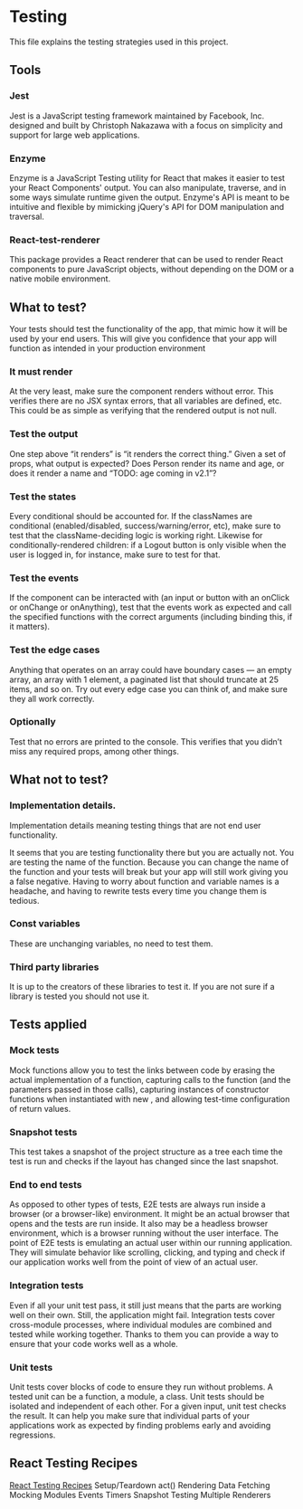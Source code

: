 # Testing

This file explains the testing strategies used in this project.

## Tools

### Jest

Jest is a JavaScript testing framework maintained by Facebook, Inc. designed and built by Christoph Nakazawa with a focus on simplicity and support for large web applications.

### Enzyme

Enzyme is a JavaScript Testing utility for React that makes it easier to test your React Components' output. You can also manipulate, traverse, and in some ways simulate runtime given the output. Enzyme's API is meant to be intuitive and flexible by mimicking jQuery's API for DOM manipulation and traversal.

### React-test-renderer

This package provides a React renderer that can be used to render React components to pure JavaScript objects, without depending on the DOM or a native mobile environment.

## What to test?

Your tests should test the functionality of the app, that mimic how it will be used by your end users. This will give you confidence that your app will function as intended in your production environment

### It must render

At the very least, make sure the component renders without error. This verifies there are no JSX syntax errors, that all variables are defined, etc. This could be as simple as verifying that the rendered output is not null.

### Test the output

One step above “it renders” is “it renders the correct thing.” Given a set of props, what output is expected? Does Person render its name and age, or does it render a name and “TODO: age coming in v2.1”?

### Test the states

Every conditional should be accounted for. If the classNames are conditional (enabled/disabled, success/warning/error, etc), make sure to test that the className-deciding logic is working right. Likewise for conditionally-rendered children: if a Logout button is only visible when the user is logged in, for instance, make sure to test for that.

### Test the events

If the component can be interacted with (an input or button with an onClick or onChange or onAnything), test that the events work as expected and call the specified functions with the correct arguments (including binding this, if it matters).

### Test the edge cases

Anything that operates on an array could have boundary cases — an empty array, an array with 1 element, a paginated list that should truncate at 25 items, and so on. Try out every edge case you can think of, and make sure they all work correctly.

### Optionally

Test that no errors are printed to the console. This verifies that you didn’t miss any required props, among other things.

## What not to test?

### Implementation details.

Implementation details meaning testing things that are not end user functionality.

It seems that you are testing functionality there but you are actually not. You are testing the name of the function. Because you can change the name of the function and your tests will break but your app will still work giving you a false negative.
Having to worry about function and variable names is a headache, and having to rewrite tests every time you change them is tedious.

### Const variables

These are unchanging variables, no need to test them.

### Third party libraries

It is up to the creators of these libraries to test it. If you are not sure if a library is tested you should not use it.

## Tests applied

### Mock tests

Mock functions allow you to test the links between code by erasing the actual implementation of a function, capturing calls to the function (and the parameters passed in those calls), capturing instances of constructor functions when instantiated with new , and allowing test-time configuration of return values.

### Snapshot tests

This test takes a snapshot of the project structure as a tree each time the test is run and checks if the layout has changed since the last snapshot.

### End to end tests

As opposed to other types of tests, E2E tests are always run inside a browser (or a browser-like) environment. It might be an actual browser that opens and the tests are run inside. It also may be a headless browser environment, which is a browser running without the user interface. The point of E2E tests is emulating an actual user within our running application. They will simulate behavior like scrolling, clicking, and typing and check if our application works well from the point of view of an actual user.

### Integration tests

Even if all your unit test pass, it still just means that the parts are working well on their own. Still, the application might fail. Integration tests cover cross-module processes, where individual modules are combined and tested while working together. Thanks to them you can provide a way to ensure that your code works well as a whole.

### Unit tests

Unit tests cover blocks of code to ensure they run without problems. A tested unit can be a function, a module, a class. Unit tests should be isolated and independent of each other. For a given input, unit test checks the result. It can help you make sure that individual parts of your applications work as expected by finding problems early and avoiding regressions.

## React Testing Recipes

[React Testing Recipes](https://reactjs.org/docs/testing-recipes.html#setup--teardown)
Setup/Teardown
act()
Rendering
Data Fetching
Mocking Modules
Events
Timers
Snapshot Testing
Multiple Renderers

